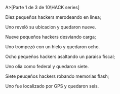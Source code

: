 A>[Parte 1 de 3 de 10\HACK series]

Diez pequeños hackers merodeando en linea;

Uno reveló su ubicacion y quedaron nueve.

Nueve pequeños hackers desviando carga;

Uno trompezó con un hielo y quedaron ocho.

Ocho pequeños hackers asaltando un paraiso fiscal;

Uno olia como federal y quedaron siete.

Siete peuqeños hackers robando memorias flash;

Uno fue localizado por GPS y quedaron seis.
